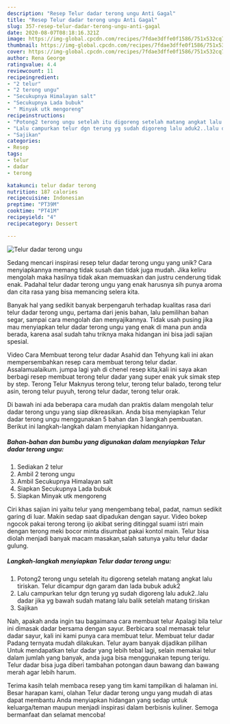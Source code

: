 ```yaml
---
description: "Resep Telur dadar terong ungu Anti Gagal"
title: "Resep Telur dadar terong ungu Anti Gagal"
slug: 357-resep-telur-dadar-terong-ungu-anti-gagal
date: 2020-08-07T08:18:16.321Z
image: https://img-global.cpcdn.com/recipes/7fdae3dffe0f1586/751x532cq70/telur-dadar-terong-ungu-foto-resep-utama.jpg
thumbnail: https://img-global.cpcdn.com/recipes/7fdae3dffe0f1586/751x532cq70/telur-dadar-terong-ungu-foto-resep-utama.jpg
cover: https://img-global.cpcdn.com/recipes/7fdae3dffe0f1586/751x532cq70/telur-dadar-terong-ungu-foto-resep-utama.jpg
author: Rena George
ratingvalue: 4.4
reviewcount: 11
recipeingredient:
- "2 telur"
- "2 terong ungu"
- "Secukupnya Himalayan salt"
- "Secukupnya Lada bubuk"
- " Minyak utk mengoreng"
recipeinstructions:
- "Potong2 terong ungu setelah itu digoreng setelah matang angkat lalu tiriskan. Telur dicampur dgn garam dan lada bubuk aduk2"
- "Lalu campurkan telur dgn terung yg sudah digoreng lalu aduk2..lalu dadar jika yg bawah sudah matang lalu balik setelah matang tiriskan"
- "Sajikan"
categories:
- Resep
tags:
- telur
- dadar
- terong

katakunci: telur dadar terong 
nutrition: 187 calories
recipecuisine: Indonesian
preptime: "PT39M"
cooktime: "PT41M"
recipeyield: "4"
recipecategory: Dessert

---
```



![Telur dadar terong ungu](https://img-global.cpcdn.com/recipes/7fdae3dffe0f1586/751x532cq70/telur-dadar-terong-ungu-foto-resep-utama.jpg)

Sedang mencari inspirasi resep telur dadar terong ungu yang unik? Cara menyiapkannya memang tidak susah dan tidak juga mudah. Jika keliru mengolah maka hasilnya tidak akan memuaskan dan justru cenderung tidak enak. Padahal telur dadar terong ungu yang enak harusnya sih punya aroma dan cita rasa yang bisa memancing selera kita.

Banyak hal yang sedikit banyak berpengaruh terhadap kualitas rasa dari telur dadar terong ungu, pertama dari jenis bahan, lalu pemilihan bahan segar, sampai cara mengolah dan menyajikannya. Tidak usah pusing jika mau menyiapkan telur dadar terong ungu yang enak di mana pun anda berada, karena asal sudah tahu triknya maka hidangan ini bisa jadi sajian spesial.

Video Cara Membuat terong telur dadar Asahid dan Tehyung kali ini akan mempersembahkan resep cara membuat terong telur dadar. Assalamualaikum. jumpa lagi yah di chenel resep kita,kali ini saya akan berbagi resep membuat terong telur dadar yang super enak yuk simak step by step. Terong Telur Maknyus terong telur, terong telur balado, terong telur asin, terong telur puyuh, terong telur dadar, terong telur orak.


Di bawah ini ada beberapa cara mudah dan praktis dalam mengolah telur dadar terong ungu yang siap dikreasikan. Anda bisa menyiapkan Telur dadar terong ungu menggunakan 5 bahan dan 3 langkah pembuatan. Berikut ini langkah-langkah dalam menyiapkan hidangannya.

<!--inarticleads1-->

##### Bahan-bahan dan bumbu yang digunakan dalam menyiapkan Telur dadar terong ungu:

1. Sediakan 2 telur
1. Ambil 2 terong ungu
1. Ambil Secukupnya Himalayan salt
1. Siapkan Secukupnya Lada bubuk
1. Siapkan  Minyak utk mengoreng


Ciri khas sajian ini yaitu telur yang mengembang tebal, padat, namun sedikit garing di luar. Makin sedap saat dipadukan dengan sayur. Video bokep ngocok pakai terong terong ijo akibat sering ditinggal suami istri main dengan terong meki bocor minta disumbat pakai kontol main. Telur bisa diolah menjadi banyak macam masakan,salah satunya yaitu telur dadar gulung. 

<!--inarticleads2-->

##### Langkah-langkah menyiapkan Telur dadar terong ungu:

1. Potong2 terong ungu setelah itu digoreng setelah matang angkat lalu tiriskan. Telur dicampur dgn garam dan lada bubuk aduk2
1. Lalu campurkan telur dgn terung yg sudah digoreng lalu aduk2..lalu dadar jika yg bawah sudah matang lalu balik setelah matang tiriskan
1. Sajikan


Nah, apakah anda ingin tau bagaimana cara membuat telur Apalagi bila telur ini dimasak dadar bersama dengan sayur. Berbicara soal memasak telur dadar sayur, kali ini kami punya cara membuat telur. Membuat telur dadar Padang ternyata mudah dilakukan. Telur ayam banyak dijadikan pilihan Untuk mendapatkan telur dadar yang lebih tebal lagi, selain memakai telur dalam jumlah yang banyak, anda juga bisa menggunakan tepung terigu. Telur dadar bisa juga diberi tambahan potongan daun bawang dan bawang merah agar lebih harum. 

Terima kasih telah membaca resep yang tim kami tampilkan di halaman ini. Besar harapan kami, olahan Telur dadar terong ungu yang mudah di atas dapat membantu Anda menyiapkan hidangan yang sedap untuk keluarga/teman maupun menjadi inspirasi dalam berbisnis kuliner. Semoga bermanfaat dan selamat mencoba!
